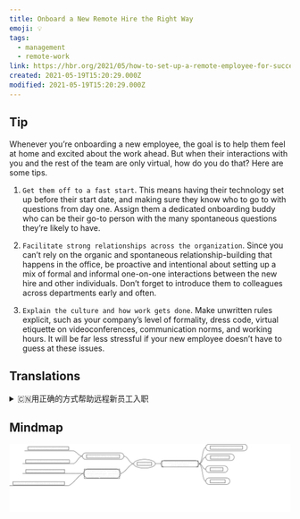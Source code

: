 ```yaml
---
title: Onboard a New Remote Hire the Right Way
emoji: 💡
tags:
  - management
  - remote-work
link: https://hbr.org/2021/05/how-to-set-up-a-remote-employee-for-success-on-day-one?utm_medium=email&utm_source=newsletter_daily&utm_campaign=mtod_notactsubs
created: 2021-05-19T15:20:29.000Z
modified: 2021-05-19T15:20:29.000Z
---
```


## Tip

Whenever you’re onboarding a new employee, the goal is to help them feel at home and excited about the work ahead. But when their interactions with you and the rest of the team are only virtual, how do you do that? Here are some tips.

1. `Get them off to a fast start`. This means having their technology set up before their start date, and making sure they know who to go to with questions from day one. Assign them a dedicated onboarding buddy who can be their go-to person with the many spontaneous questions they’re likely to have.

2. `Facilitate strong relationships across the organization`. Since you can’t rely on the organic and spontaneous relationship-building that happens in the office, be proactive and intentional about setting up a mix of formal and informal one-on-one interactions between the new hire and other individuals. Don’t forget to introduce them to colleagues across departments early and often.

3. `Explain the culture and how work gets done`. Make unwritten rules explicit, such as your company’s level of formality, dress code, virtual etiquette on videoconferences, communication norms, and working hours. It will be far less stressful if your new employee doesn’t have to guess at these issues.

## Translations

<details>
   <summary>🇨🇳用正确的方式帮助远程新员工入职</summary>

无论何时，当你帮助一位远程新员工入职时，你的目标就是让他们感到宾至如归，并对即将到来的工作感到兴奋。但是当他们与你和团队的其他成员的互动只是虚拟的，你该怎么办? 以下是一些提示。

1. 让他们迅速上手。这就是说，在他们开始工作之前，就帮他们准备好要使用的技术，并确保他们从第一天起应该问谁。给他们指定一个专门入职伙伴，可以帮他们解决许多可能会遇到的问题。
2. 促进整个组织建立牢固的关系。由于你不能依靠在办公室中自然而自然地建立关系。所以要积极主动，有意识地在新员工和其他人之间建立正式和非正式的一对一交流。别忘了要尽早并经常向其他部门的同事介绍他们。
3. 解释文化和工作方式。 明确不成文的规定，如公司的礼节、着装规范、视频会议中的虚拟礼仪、沟通规范和工作时间。如果你的新员工不需要猜测这些问题，压力就会小得多。

</details>

## Mindmap

![](onboard_a_new_remote_hire_the_right_way.drawio.png)
